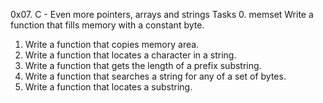 0x07. C - Even more pointers, arrays and strings 
Tasks 0. memset Write a function that fills memory with a constant byte.

1. Write a function that copies memory area.
2. Write a function that locates a character in a string.
3. Write a function that gets the length of a prefix substring.
4. Write a function that searches a string for any of a set of bytes.
5. Write a function that locates a substring.
